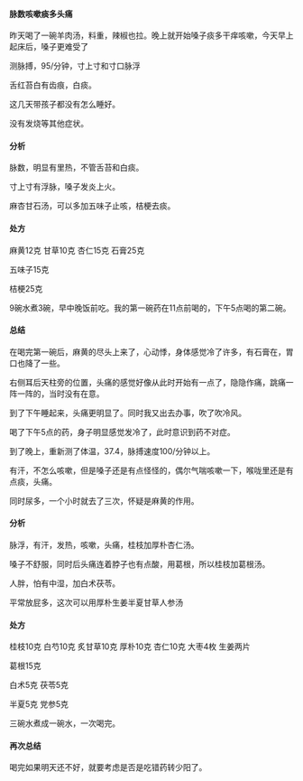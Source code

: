 #### 脉数咳嗽痰多头痛

昨天喝了一碗羊肉汤，料重，辣椒也拉。晚上就开始嗓子痰多干痒咳嗽，今天早上起床后，嗓子更难受了

测脉搏，95/分钟，寸上寸和寸口脉浮

舌红苔白有齿痕，白痰。

这几天带孩子都没有怎么睡好。

没有发烧等其他症状。

#### 分析

脉数，明显有里热，不管舌苔和白痰。

寸上寸有浮脉，嗓子发炎上火。

麻杏甘石汤，可以多加五味子止咳，桔梗去痰。

#### 处方

麻黄12克 甘草10克 杏仁15克 石膏25克

五味子15克

桔梗25克

9碗水煮3碗，早中晚饭前吃。我的第一碗药在11点前喝的，下午5点喝的第二碗。

#### 总结

在喝完第一碗后，麻黄的尽头上来了，心动悸，身体感觉冷了许多，有石膏在，胃口也降了一些。

右侧耳后天柱旁的位置，头痛的感觉好像从此时开始有一点了，隐隐作痛，跳痛一阵一阵的，当时没有在意。

到了下午睡起来，头痛更明显了。同时我又出去办事，吹了吹冷风。

喝了下午5点的药，身子明显感觉发冷了，此时意识到药不对症。

到了晚上，重新测了体温，37.4，脉搏速度100/分钟以上。

有汗，不怎么咳嗽，但是嗓子还是有点怪怪的，偶尔气喘咳嗽一下，喉咙里还是有点痰，头痛。

同时尿多，一个小时就去了三次，怀疑是麻黄的作用。

#### 分析

脉浮，有汗，发热，咳嗽，头痛，桂枝加厚朴杏仁汤。

嗓子不舒服，同时后头痛连着脖子也有点酸，用葛根，所以桂枝加葛根汤。

人胖，怕有中湿，加白术茯苓。

平常放屁多，这次可以用厚朴生姜半夏甘草人参汤

#### 处方

桂枝10克 白芍10克 炙甘草10克 厚朴10克 杏仁10克 大枣4枚 生姜两片

葛根15克

白术5克 茯苓5克

半夏5克 党参5克

三碗水煮成一碗水，一次喝完。

#### 再次总结

喝完如果明天还不好，就要考虑是否是吃错药转少阳了。
